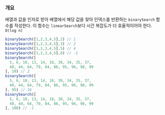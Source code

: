 ### 개요
배열과 값을 인자로 받아 배열에서 해당 값을 찾아 인덱스를 반환하는 `binarySearch` 함수를 작성한다. 이 함수는 `linearSearch`보다 시간 복잡도가 더 효율적이어야 한다. `O(log n)`

```js
binarySearch([1,2,3,4,5],2) // 1
binarySearch([1,2,3,4,5],3) // 2
binarySearch([1,2,3,4,5],5) // 4
binarySearch([1,2,3,4,5],6) // -1
binarySearch([
  5, 6, 10, 13, 14, 18, 30, 34, 35, 37, 
  40, 44, 64, 79, 84, 86, 95, 96, 98, 99
], 10) // 2
binarySearch([
  5, 6, 10, 13, 14, 18, 30, 34, 35, 37, 
  40, 44, 64, 79, 84, 86, 95, 96, 98, 99
], 95) // 16
binarySearch([
  5, 6, 10, 13, 14, 18, 30, 34, 35, 37, 
  40, 44, 64, 79, 84, 86, 95, 96, 98, 99
], 100) // -1
```
